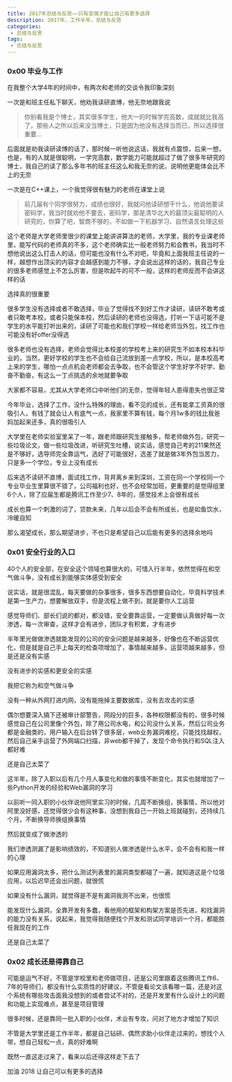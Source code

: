 ```yaml
---
title: 2017年总结与反思——只有变强才能让自己有更多选择
description: 2017年，工作半年，总结与反思
categories:
 - 总结与反思
tags:
 - 总结与反思
---
```



### 0x00 毕业与工作
在我整个大学4年的时间中，有两次和老师的交谈令我印象深刻

一次是和班主任私下聊天，他劝我读研直博，他无奈地跟我说 

> 你别看我是个博士，其实很多学生，他大一的时候学完高数，成就就比我高了，那些人之所以后来没当博士，只是因为他没有选择当而已，所以选择很重要...

后面就是劝我读研读博的话了，那时候一听他说这话，我就有点震惊，后来一想，也是，有的人就是很聪明，一学完高数，数学能力可能就超过了做了很多年研究的博士，我自己的读了那么多年书的班主任这么和我无奈的说，说明他更能体会比不上的无奈

一次是在C++课上，一个我觉得很有魅力的老师在课堂上说

> 前几届有个同学很努力，成绩也很好，我就问他读研想干什么，他说他要读密码学，我当时就劝他不要去，密码学，那是清华北大的最顶尖最聪明的人研究的，你算了吧，智商不够的，不如做一下机器学习、自然语言处理这些

这个老师是大学老师里很少的课堂上能讲讲算法的老师，大学里，我的专业课老师里，能写代码的老师真的不多，这个老师确实比一般老师努力和会教书，我当时不想他说出这么打击人的话，但可能也没有什么不对吧，毕竟和上面我班主任说的一样，越想作出顶尖的内容才会越感到能力不够，才会说出这样的话的，我自己专业的很多老师感觉上不怎么厉害，但是吹起牛的可不一般，这样的老师反而不会讲这样的话

选择真的很重要

很多学生没有选择或者不敢选择，毕业了觉得找不到好工作才读研，读研不敢考或者只敢考本校，或者只能保本校，然后读研的老师也没得选，打听一下话可能不是学生的水平能打听出来的，读研了可能也和我们学校一样给老师当外包，找工作也可能没有好offer没得选

很多老师也没有选择，老师会觉得比本校差的学校考上来的研究生不如本校本科毕业的，当然，更好学校的学生也不会给自己流放到差一点学校，所以，是本校高考上来的学生，哪怕一点点机会老师都会去争取，也不会管这个学生好学不好学、勤奋不勤奋，有这么一丁点挑选的余地就要争取

大家都不容易，尤其从大学老师口中听他们的无奈，觉得年轻人患得患失也很正常

今年毕业，选择了工作，没什么特殊的理由，看不见的成长，还有能拿工资真的很吸引人，有钱了就会让人有底气一点，我家里不算有钱，每个月1w多的钱比我爸妈加起来还多，真的很吸引人

大学里在老师实验室里呆了一年，跟老师跟研究生接触多，帮老师做外包，研究一些垃圾论文，做一些垃圾改进，听研究生吐槽，说实话，感觉自己考的211果然还是不够好，选导师完全靠运气，选好了可能很好，选差了就是做3年外包当苦力，只是多一个学位，专业上没有成长

后来选不读研不直博，面试找工作，背井离乡来到深圳，工资在同一个学校同一个专业毕业生里算很不错了，公司福利也好，也不会经常加班，更重要的是觉得组里6个人，除了应届生都是腾讯工作至少7、8年的，感觉技术上会很有成长

成长也算一个刺激的词了，贷款未来，几年以后会不会有所成长，也是如鱼饮水，冷暖自知

那么渴望成长，那么期望进步，不也只是希望自己以后能有更多的选择余地吗

### 0x01 安全行业的入口
40个人的安全部，在安全这个领域也算很大的，可惜入行半年，依然觉得在和空气做斗争，没有成长到能够实体感受到安全

说实话，就是很混乱，每天要做的杂事很多，很多东西想要自动化，毕竟科学技术是第一生产力，想要解放双手，但是流程上做不到，就是要你人工运营

感觉导师们、部长们说的都对，都没错，安全要靠运营，一定要做认真做好每一次渗透，每一次审查，这样才会有进步，团队才有积累，才有进步

半年里光做做渗透就能发现的公司的安全问题是越来越多，好像也在不断运营优化，但是就是自己手上每天的检查项增加了，事情越来越多，运营项越来越多，但是还是没有实感

没有进步的实感和更安全的实感

我把它称为和空气做斗争

没有一种从外网打进内网，没有能拖掉主要数据库，没有去攻击的实感

偶尔想要深入搞下还被审计部警告，网段分的巨多，各种权限都没有的，很多时候感觉自己在公司里像个外包，除了用公司水电，和公司没什么关系，然后公司业务都是金融类的，用户输入在后台转了很多层，web业务漏洞难挖，只能找找越权，然后自己亲手运营了外网端口扫描，非web都干掉了，发现个命令执行和SQL注入都好难

还是自己太菜了

这半年，除了入职以后有几个月人事变化和做的事情不断变化，其实也就增加了一些Python开发的经验和Web漏洞的学习

以前听一同入职的小伙伴说他阿里实习的时候，几周不断换组，换事情，所以他对阿里没好感，还觉得很少会有这种事，没想到我自己一开始上班就碰到，还持续几个月，不断换导师换组换事情

然后就变成了做渗透的

我们渗透测漏了是影响绩效的，不知道别人做渗透是什么水平，会不会有和我一样的心理

如果应用漏洞太多，把什么测试列表里的漏洞类型都碰了一遍，就知道这是个垃圾应用，以后迟早还会出问题，就很慌

如果没有什么漏洞，就觉得是不是有漏洞我测不出来，也很慌

能发现什么漏洞，全靠开发有多蠢，看他用的框架和构架方案是否先进，和找漏洞的能力没有关系，说起来，我觉得我随便找个开发和测试同学培训一个月，都能胜任我现在的工作

还是自己太菜了

### 0x02 成长还是得靠自己
可能是运气不好，不管是学校里和老师做项目，还是公司里跟着这些腾讯工作6、7年的导师们，都没有什么实质性的好建议，不管是看论文该看哪一篇，还是对这个系统有哪些攻击面我没想到的或者尝试不对的，还是开发里有什么设计上的问题和功能上实现难点，甚至是项目管理

很多时候，还是靠同一批入职的小伙伴，术业有专攻，问对了地方才增加了知识

不管是大学里还是工作半年，都是自己钻研、偶然求助小伙伴走过来的，想找个人带，想自己轻松一点，真的好难啊

既然一直这走过来了，看来以后还得这样走下去了

加油 2018 让自己可以有更多的选择
